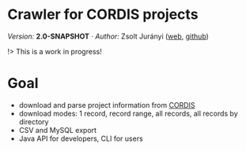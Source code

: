 <h1>Crawler for CORDIS projects</h1>

*Version:* **2.0-SNAPSHOT** &middot; *Author:* Zsolt Jurányi ([web](http://juzraai.github.io/), [github](http://github.com/juzraai))

!> This is a work in progress!

# Goal

* download and parse project information from [CORDIS](http://cordis.europa.eu/)
* download modes: 1 record, record range, all records, all records by directory
* CSV and MySQL export
* Java API for developers, CLI for users
